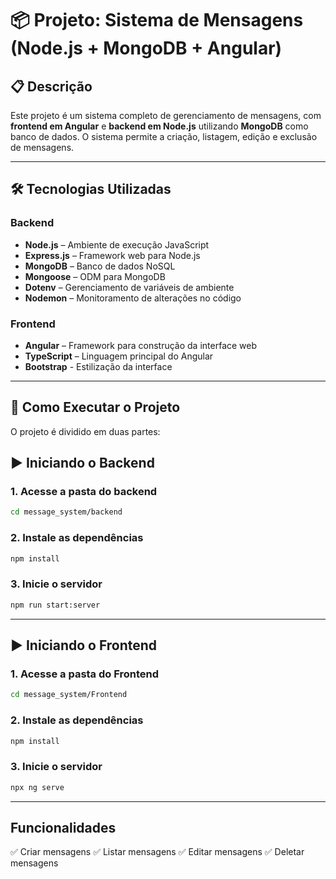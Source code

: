 # 📦 Projeto: Sistema de Mensagens (Node.js + MongoDB + Angular)

## 📋 Descrição

Este projeto é um sistema completo de gerenciamento de mensagens, com **frontend em Angular** e **backend em Node.js** utilizando **MongoDB** como banco de dados. O sistema permite a criação, listagem, edição e exclusão de mensagens.

---

## 🛠 Tecnologias Utilizadas

### Backend
- **Node.js** – Ambiente de execução JavaScript
- **Express.js** – Framework web para Node.js
- **MongoDB** – Banco de dados NoSQL
- **Mongoose** – ODM para MongoDB
- **Dotenv** – Gerenciamento de variáveis de ambiente
- **Nodemon** – Monitoramento de alterações no código

### Frontend
- **Angular** – Framework para construção da interface web
- **TypeScript** – Linguagem principal do Angular
- **Bootstrap** - Estilização da interface

---

## 🚀 Como Executar o Projeto

O projeto é dividido em duas partes:
## ▶️ Iniciando o Backend

### 1. Acesse a pasta do backend

```bash
cd message_system/backend
```

### 2. Instale as dependências
```bash
npm install

```

### 3. Inicie o servidor
```bash
npm run start:server

```
---

## ▶️ Iniciando o Frontend

### 1. Acesse a pasta do Frontend

```bash
cd message_system/Frontend
```

### 2. Instale as dependências
```bash
npm install

```

### 3. Inicie o servidor
```bash
npx ng serve

```

---
## Funcionalidades 
✅ Criar mensagens
✅ Listar mensagens
✅ Editar mensagens
✅ Deletar mensagens